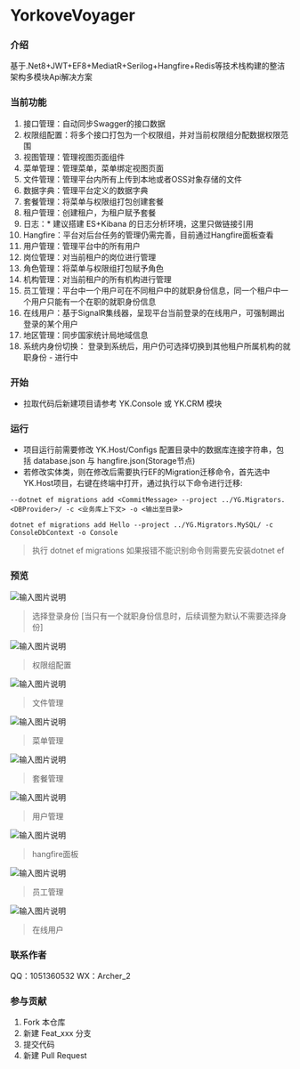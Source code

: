 # YorkoveVoyager

### 介绍

基于.Net8+JWT+EF8+MediatR+Serilog+Hangfire+Redis等技术栈构建的整洁架构多模块Api解决方案

### 当前功能
1. 接口管理：自动同步Swagger的接口数据
2. 权限组配置：将多个接口打包为一个权限组，并对当前权限组分配数据权限范围
3. 视图管理：管理视图页面组件
4. 菜单管理：管理菜单，菜单绑定视图页面
5. 文件管理：管理平台内所有上传到本地或者OSS对象存储的文件
6. 数据字典：管理平台定义的数据字典
7. 套餐管理：将菜单与权限组打包创建套餐
8. 租户管理：创建租户，为租户赋予套餐
9. 日志：* 建议搭建 ES+Kibana 的日志分析环境，这里只做链接引用
10. Hangfire：平台对后台任务的管理仍需完善，目前通过Hangfire面板查看
11. 用户管理：管理平台中的所有用户
12. 岗位管理：对当前租户的岗位进行管理
13. 角色管理：将菜单与权限组打包赋予角色
14. 机构管理：对当前租户的所有机构进行管理
15. 员工管理：平台中一个用户可在不同租户中的就职身份信息，同一个租户中一个用户只能有一个在职的就职身份信息
16. 在线用户：基于SignalR集线器，呈现平台当前登录的在线用户，可强制踢出登录的某个用户
17. 地区管理：同步国家统计局地域信息
18. 系统内身份切换： 登录到系统后，用户仍可选择切换到其他租户所属机构的就职身份 - 进行中


### 开始
 - 拉取代码后新建项目请参考 YK.Console 或 YK.CRM 模块

### 运行
 - 项目运行前需要修改 YK.Host/Configs 配置目录中的数据库连接字符串，包括 database.json 与 hangfire.json(Storage节点)
 - 若修改实体类，则在修改后需要执行EF的Migration迁移命令，首先选中YK.Host项目，右键在终端中打开，通过执行以下命令进行迁移:

```
--dotnet ef migrations add <CommitMessage> --project ../YG.Migrators.<DBProvider>/ -c <业务库上下文> -o <输出至目录>

dotnet ef migrations add Hello --project ../YG.Migrators.MySQL/ -c ConsoleDbContext -o Console

```
> 执行 dotnet ef migrations 如果报错不能识别命令则需要先安装dotnet ef

### 预览

![输入图片说明](Host/UploadFiles/2024/09/09/image_login.png)

> 选择登录身份 [当只有一个就职身份信息时，后续调整为默认不需要选择身份]

![输入图片说明](Host/UploadFiles/2024/09/09/image.png)

> 权限组配置

![输入图片说明](Host/UploadFiles/2024/09/09/image_file.png)

> 文件管理

![输入图片说明](Host/UploadFiles/2024/09/09/image_menu.png)

> 菜单管理

![输入图片说明](Host/UploadFiles/2024/09/09/image_package.png)

> 套餐管理

![输入图片说明](Host/UploadFiles/2024/09/09/image_user.png)

> 用户管理

![输入图片说明](Host/UploadFiles/2024/09/09/image_hangfire.png)

> hangfire面板

![输入图片说明](Host/UploadFiles/2024/09/09/image_userStaff.png)

> 员工管理

![输入图片说明](Host/UploadFiles/2024/09/09/image_onlineuser.png)

> 在线用户


### 联系作者

QQ：1051360532
WX：Archer_2


### 参与贡献

1.  Fork 本仓库
2.  新建 Feat_xxx 分支
3.  提交代码
4.  新建 Pull Request
